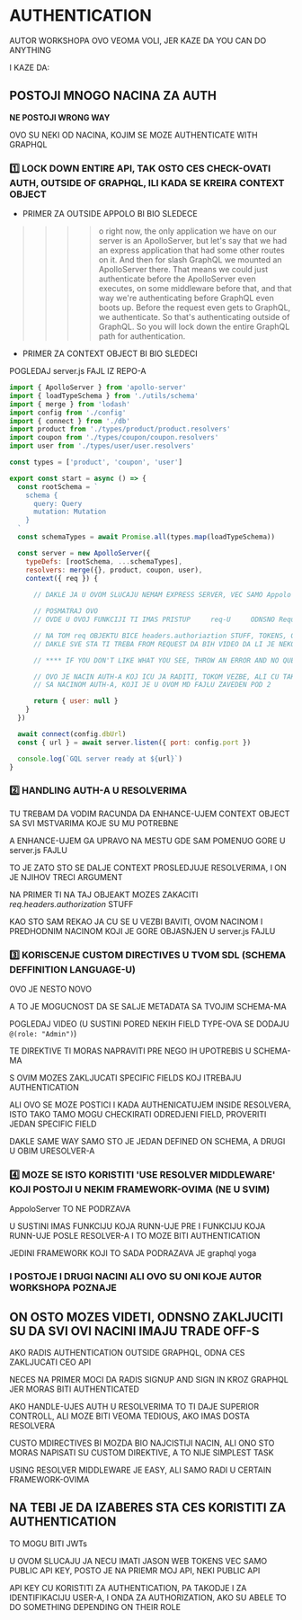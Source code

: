# AUTHENTICATION

AUTOR WORKSHOPA OVO VEOMA VOLI, JER KAZE DA YOU CAN DO ANYTHING

I KAZE DA:

## POSTOJI MNOGO NACINA ZA AUTH

**NE POSTOJI WRONG WAY**

OVO SU NEKI OD NACINA, KOJIM SE MOZE AUTHENTICATE WITH GRAPHQL

### :one: LOCK DOWN ENTIRE API, TAK OSTO CES CHECK-OVATI AUTH, OUTSIDE OF GRAPHQL, ILI KADA SE KREIRA CONTEXT OBJECT

- PRIMER ZA OUTSIDE APPOLO BI BIO SLEDECE

>>>> o right now, the only application we have on our server is an ApolloServer, but let's say that we had an express application that had some other routes on it. And then for slash GraphQL we mounted an ApolloServer there.
>>>> That means we could just authenticate before the ApolloServer even executes, on some middleware before that, and that way we're authenticating before GraphQL even boots up. Before the request even gets to GraphQL, we authenticate. So that's authenticating outside of GraphQL. So you will lock down the entire GraphQL path for authentication.

- PRIMER ZA CONTEXT OBJECT BI BIO SLEDECI

POGLEDAJ server.js FAJL IZ REPO-A

```javascript
import { ApolloServer } from 'apollo-server'
import { loadTypeSchema } from './utils/schema'
import { merge } from 'lodash'
import config from './config'
import { connect } from './db'
import product from './types/product/product.resolvers'
import coupon from './types/coupon/coupon.resolvers'
import user from './types/user/user.resolvers'

const types = ['product', 'coupon', 'user']

export const start = async () => {
  const rootSchema = `
    schema {
      query: Query
      mutation: Mutation
    }
  `
  const schemaTypes = await Promise.all(types.map(loadTypeSchema))

  const server = new ApolloServer({
    typeDefs: [rootSchema, ...schemaTypes],
    resolvers: merge({}, product, coupon, user),
    context({ req }) {
      
      // DAKLE JA U OVOM SLUCAJU NEMAM EXPRESS SERVER, VEC SAMO Appolo

      // POSMATRAJ OVO
      // OVDE U OVOJ FUNKCIJI TI IMAS PRISTUP     req-U     ODNSNO Request-U, KOJI DOLAZI OD CLIENT-A

      // NA TOM req OBJEKTU BICE headers.authoriaztion STUFF, TOKENS, QUERY STRINGS
      // DAKLE SVE STA TI TREBA FROM REQUEST DA BIH VIDEO DA LI JE NEKO AUTHENTICATED

      // **** IF YOU DON'T LIKE WHAT YOU SEE, THROW AN ERROR AND NO QUERY WILL BE EXECUTED

      // OVO JE NACIN AUTH-A KOJ ICU JA RADITI, TOKOM VEZBE, ALI CU TAKODJE KORISTITI U KOMBINACIJI
      // SA NACINOM AUTH-A, KOJI JE U OVOM MD FAJLU ZAVEDEN POD 2

      return { user: null }
    }
  })

  await connect(config.dbUrl)
  const { url } = await server.listen({ port: config.port })

  console.log(`GQL server ready at ${url}`)
}

```

### :two: HANDLING AUTH-A U RESOLVERIMA

TU TREBAM DA VODIM RACUNDA DA ENHANCE-UJEM CONTEXT OBJECT SA SVI MSTVARIMA KOJE SU MU POTREBNE

A ENHANCE-UJEM GA UPRAVO NA MESTU GDE SAM POMENUO GORE U server.js FAJLU

TO JE ZATO STO SE DALJE CONTEXT PROSLEDJUJE RESOLVERIMA, I ON JE NJIHOV TRECI ARGUMENT

NA PRIMER TI NA TAJ OBJEAKT MOZES ZAKACITI *req.headers.authorization* STUFF

KAO STO SAM REKAO JA CU SE U VEZBI BAVITI, OVOM NACINOM I PREDHODNIM NACINOM KOJI JE GORE OBJASNJEN U server.js FAJLU

### :three: KORISCENJE CUSTOM DIRECTIVES U TVOM SDL (SCHEMA DEFFINITION LANGUAGE-U)

OVO JE NESTO NOVO

A TO JE MOGUCNOST DA SE SALJE METADATA SA TVOJIM SCHEMA-MA

POGLEDAJ VIDEO (U SUSTINI PORED NEKIH FIELD TYPE-OVA SE DODAJU `@(role: "Admin")`)

TE DIREKTIVE TI MORAS NAPRAVITI PRE NEGO IH UPOTREBIS U SCHEMA-MA

S OVIM MOZES ZAKLJUCATI SPECIFIC FIELDS KOJ ITREBAJU AUTHENTICATION

ALI OVO SE MOZE POSTICI I KADA AUTHENICATUJEM INSIDE RESOLVERA, ISTO TAKO TAMO MOGU CHECKIRATI ODREDJENI FIELD, PROVERITI JEDAN SPECIFIC FIELD

DAKLE SAME WAY SAMO STO JE JEDAN DEFINED ON SCHEMA, A DRUGI U OBIM URESOLVER-A

### :four: MOZE SE ISTO KORISTITI 'USE RESOLVER MIDDLEWARE' KOJI POSTOJI U NEKIM FRAMEWORK-OVIMA (NE U SVIM)

AppoloServer TO NE PODRZAVA

U SUSTINI IMAS FUNKCIJU KOJA RUNN-UJE PRE I FUNKCIJU KOJA RUNN-UJE POSLE RESOLVER-A I TO MOZE BITI AUTHENTICATION

JEDINI FRAMEWORK KOJI TO SADA PODRAZAVA JE graphql yoga

### I POSTOJE I DRUGI NACINI ALI OVO SU ONI KOJE AUTOR WORKSHOPA POZNAJE

## ON OSTO MOZES VIDETI, ODNSNO ZAKLJUCITI SU DA SVI OVI NACINI IMAJU TRADE OFF-S

AKO RADIS AUTHENTICATION OUTSIDE GRAPHQL, ODNA CES ZAKLJUCATI CEO API

NECES NA PRIMER MOCI DA RADIS SIGNUP AND SIGN IN KROZ GRAPHQL JER MORAS BITI AUTHENTICATED

AKO HANDLE-UJES AUTH U RESOLVERIMA TO TI DAJE SUPERIOR CONTROLL, ALI MOZE BITI VEOMA TEDIOUS, AKO IMAS DOSTA RESOLVERA

CUSTO MDIRECTIVES BI MOZDA BIO NAJCISTIJI NACIN, ALI ONO STO MORAS NAPISATI SU CUSTOM DIREKTIVE, A TO NIJE SIMPLEST TASK

USING RESOLVER MIDDLEWARE JE EASY, ALI SAMO RADI U CERTAIN FRAMEWORK-OVIMA

## NA TEBI JE DA IZABERES STA CES KORISTITI ZA AUTHENTICATION

TO MOGU BITI JWTs

U OVOM SLUCAJU JA NECU IMATI JASON WEB TOKENS VEC SAMO PUBLIC API KEY, POSTO JE NA PRIEMR MOJ API, NEKI PUBLIC API

API KEY CU KORISTITI ZA AUTHENTICATION, PA TAKODJE I ZA IDENTIFIKACIJU USER-A, I ONDA ZA AUTHORIZATION, AKO SU ABELE TO DO SOMETHING DEPENDING ON THEIR ROLE
